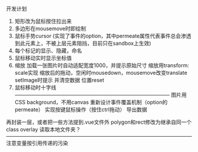 开发计划

1. 矩形改为鼠标按住拉出来
2. 多边形在mousemove时即绘制
3. 鼠标手势cursor
  (实现了事件的option，其中permeate属性代表事件总会渗透到此元素上，不被上层元素阻挡，目前只在sandbox上生效)
4. 每个标记的显示、隐藏，命名
5. 鼠标移动实时显示坐标值
6. 缩放
  加载一张图片时自动适配宽度1000，并提示原始尺寸
  缩放用transform: scale实现
  缩放后的拖动，空闲时mousedown，mousemove改变translate
  setImage时提示
  并清空数据
  位置reset
7. 鼠标移动时十字线
——————————————————————————————
  图片用CSS background，不用canvas
  重新设计事件覆盖机制（option的permeate）
  实现按键鼠标操作（按住ctrl拖动）
  导出数据
  
  再封装一层，或者把一些方法提到.vue文件外
  polygon和rect修改为继承自同一个class overlay
  读取本地文件夹？
————————————————————————————————————
注意变量按引用传递的污染

